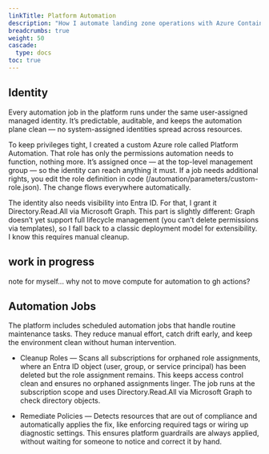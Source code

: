 ```yaml
---
linkTitle: Platform Automation
description: "How I automate landing zone operations with Azure Container Apps jobs, PowerShell, and Bicep"
breadcrumbs: true
weight: 50
cascade:
  type: docs
toc: true
---
```


## Identity

Every automation job in the platform runs under the same user-assigned managed identity. It’s predictable, auditable, and keeps the automation plane clean — no system-assigned identities spread across resources.

To keep privileges tight, I created a custom Azure role called Platform Automation. That role has only the permissions automation needs to function, nothing more. It’s assigned once — at the top-level management group — so the identity can reach anything it must. If a job needs additional rights, you edit the role definition in code (/automation/parameters/custom-role.json). The change flows everywhere automatically.

The identity also needs visibility into Entra ID. For that, I grant it Directory.Read.All via Microsoft Graph. This part is slightly different: Graph doesn’t yet support full lifecycle management (you can’t delete permissions via templates), so I fall back to a classic deployment model for extensibility. I know this requires manual cleanup.

## work in progress

note for myself... why not to move compute for automation to gh actions?

## Automation Jobs

The platform includes scheduled automation jobs that handle routine maintenance tasks. They reduce manual effort, catch drift early, and keep the environment clean without human intervention.

- Cleanup Roles — Scans all subscriptions for orphaned role assignments, where an Entra ID object (user, group, or service principal) has been deleted but the role assignment remains. This keeps access control clean and ensures no orphaned assignments linger. The job runs at the subscription scope and uses Directory.Read.All via Microsoft Graph to check directory objects.

- Remediate Policies — Detects resources that are out of compliance and automatically applies the fix, like enforcing required tags or wiring up diagnostic settings. This ensures platform guardrails are always applied, without waiting for someone to notice and correct it by hand.